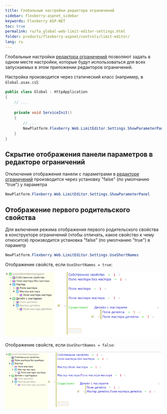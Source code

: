 ```yaml
---
title: Глобальные настройки редактора ограничений
sidebar: flexberry-aspnet_sidebar
keywords: Flexberry ASP-NET
toc: true
permalink: ru/fa_global-web-limit-editor-settings.html
folder: products/flexberry-aspnet/controls/limit-editor/
lang: ru
---
```


Глобальные настройки [редактора ограничений](fa_advanced-limit-editor.html) позволяют задать в одном месте настройки, которые будут использоваться для всех запускаемых в этом приложении редакторов ограничений.

Настройка производится через статический класс (например, в `Global.asax.cs`):

```csharp
public class Global : HttpApplication
{
	// ...
	
	private void ServiceInit()
	{
		// ...
		NewPlatform.Flexberry.Web.LimitEditor.Settings.ShowParameterPanel = true;
	}
}
```

## Скрытие отображения панели параметров в редакторе ограничений

Отключения отображения панели с параметрами в [редакторе ограничений](fa_advanced-limit-editor.html) производится через установку "false" (по умолчанию "true") у параметра

```csharp
NewPlatform.Flexberry.Web.LimitEditor.Settings.ShowParameterPanel
```

## Отображение первого родительского свойства

Для включения режима отображения первого родительского свойства в конструкторе ограничений (чтобы отличать, какое свойство к чему относится) производится установка "false" (по умолчанию "true") в параметр

```csharp
NewPlatform.Flexberry.Web.LimitEditor.Settings.UseShortNames
```

Отображение свойств, если `UseShortNames = true`:

![](/images/pages/products/flexberry-aspnet/controls/limit-editor/use-short-names.png)

Отображение свойств, если `UseShortNames = false`:

![](/images/pages/products/flexberry-aspnet/controls/limit-editor/not-use-short-names.png)

